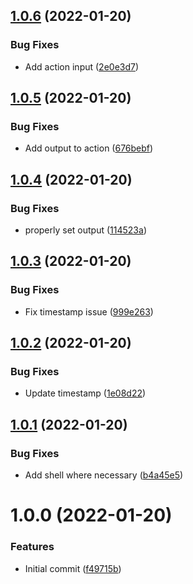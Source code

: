 ## [1.0.6](https://github.com/awazevr/restore-previous-run-result-action/compare/v1.0.5...v1.0.6) (2022-01-20)


### Bug Fixes

* Add action input ([2e0e3d7](https://github.com/awazevr/restore-previous-run-result-action/commit/2e0e3d73e800c23c1932d52298ca5288479fc18f))

## [1.0.5](https://github.com/awazevr/restore-previous-run-result-action/compare/v1.0.4...v1.0.5) (2022-01-20)


### Bug Fixes

* Add output to action ([676bebf](https://github.com/awazevr/restore-previous-run-result-action/commit/676bebf011f7dfc5e9aac05cbb1f59b9d1d683af))

## [1.0.4](https://github.com/awazevr/restore-previous-run-result-action/compare/v1.0.3...v1.0.4) (2022-01-20)


### Bug Fixes

* properly set output ([114523a](https://github.com/awazevr/restore-previous-run-result-action/commit/114523acb1fadfae6c2a724db4766bcb88528e57))

## [1.0.3](https://github.com/awazevr/restore-previous-run-result-action/compare/v1.0.2...v1.0.3) (2022-01-20)


### Bug Fixes

* Fix timestamp issue ([999e263](https://github.com/awazevr/restore-previous-run-result-action/commit/999e2637d29d785ae2c0691ecd9917c0925ac309))

## [1.0.2](https://github.com/awazevr/restore-previous-run-result-action/compare/v1.0.1...v1.0.2) (2022-01-20)


### Bug Fixes

* Update timestamp ([1e08d22](https://github.com/awazevr/restore-previous-run-result-action/commit/1e08d224e3898bce8a43bba2e0395e1861b4238f))

## [1.0.1](https://github.com/awazevr/restore-previous-run-result-action/compare/v1.0.0...v1.0.1) (2022-01-20)


### Bug Fixes

* Add shell where necessary ([b4a45e5](https://github.com/awazevr/restore-previous-run-result-action/commit/b4a45e5fa1bfc209f3ed8d71b9b3eb409d5e8e12))

# 1.0.0 (2022-01-20)


### Features

* Initial commit ([f49715b](https://github.com/awazevr/restore-previous-run-result-action/commit/f49715b0a345ae72d187eb1d28cf31f9a4907732))
